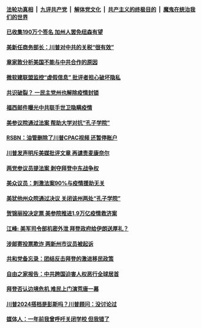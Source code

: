 

####  [法轮功真相](../../../../basic/blob/master/README.md?t=03052301) &nbsp;|&nbsp; [九评共产党](../../../../9ping.md/blob/master/README.md?t=03052301) &nbsp;|&nbsp; [解体党文化](../../../../jtdwh.md/blob/master/README.md?t=03052301)  &nbsp;|&nbsp; [共产主义的终极目的](../../../../gczydzjmd.md/blob/master/README.md?t=03052301) &nbsp;|&nbsp; [魔鬼在统治我们的世界](../../../../mgztzwmdsj.md/blob/master/README.md?t=03052301) 

#### [已收集190万个签名 加州人罢免纽森有望 ](../pages/soh6/481136.md?t=03052301) 
#### [美新任商务部长：川普对中共的关税“很有效”](../pages/soh6/481115.md?t=03052301) 
#### [章家敦分析美国不能与中共合作的原因 ](../pages/soh6/481028.md?t=03052301) 
#### [微软建联盟监控“虚假信息” 批评者担心破坏隐私](../pages/soh6/481025.md?t=03052301) 
#### [共识破裂？ 一民主党州也解除疫情封锁](../pages/soh6/481019.md?t=03052301) 
#### [福西邮件曝光中共联手世卫隐瞒疫情 ](../pages/soh6/481013.md?t=03052301) 
#### [美参议院通过法案 帮助大学对抗“孔子学院”](../pages/soh6/480983.md?t=03052301) 
#### [RSBN：油管删除了川普CPAC视频 还暂停账户](../pages/soh6/480899.md?t=03052301) 
#### [川普发声明斥美媒批评文章 再谴责麦康奈尔](../pages/soh6/480803.md?t=03052301) 
#### [两党参议员提法案 剥夺拜登中东战争权](../pages/soh6/480887.md?t=03052301) 
#### [美众议员：刺激法案90%与疫情援助无关](../pages/soh6/480881.md?t=03052301) 
#### [美犹他州众院通过决议 关闭该州两处“孔子学院”](../pages/soh6/480857.md?t=03052301) 
#### [贺锦丽投决定票 美参院推进1.9万亿疫情救济案](../pages/soh6/480869.md?t=03052301) 
#### [江峰: 美军司令部机密外泄 拜登政府给伊朗送厚礼？](../pages/soh6/480866.md?t=03052301) 
#### [涉邮寄投票欺诈 两新州市议员被起诉](../pages/soh6/480830.md?t=03052301) 
#### [共和党备忘录：团结反击拜登的激进移民政策](../pages/soh6/480806.md?t=03052301) 
#### [自由之家报告：中共跨国迫害人权恶行全球居首](../pages/soh6/480575.md?t=03052301) 
#### [拜登否认边境危机 难民上门演荒唐一幕](../pages/soh6/480809.md?t=03052301) 
#### [川普2024搭档是彭斯吗？川普顾问：没讨论过](../pages/soh6/480785.md?t=03052301) 
#### [媒体人：一年前我曾呼吁关闭学校 但我错了](../pages/soh6/480782.md?t=03052301) 
